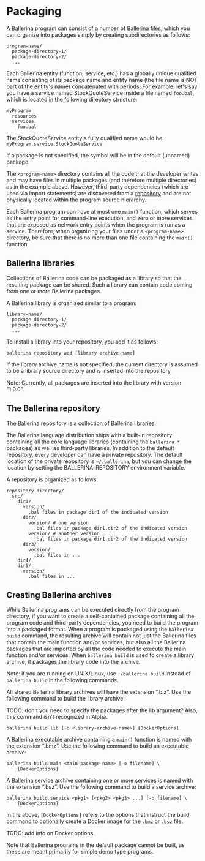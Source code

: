 # Packaging

A Ballerina program can consist of a number of Ballerina files, which you can organize into packages simply by creating subdirectories as follows:

```
program-name/
  package-directory-1/
  package-directory-2/
  ...
```

Each Ballerina entity (function, service, etc.) has a globally unique qualified name consisting of its package name and entity name (the file name is NOT part of the entity's name) concatenated with periods. For example, let's say you have a service named StockQuoteService inside a file named `foo.bal`, which is located in the following directory structure:

```
myProgram
  resources
  services
    foo.bal
```
The StockQuoteService entity's fully qualified name would be: `myProgram.service.StockQuoteService` 

If a package is not specified, the symbol will be in the default (unnamed) package. 

The `<program-name>` directory contains all the code that the developer writes and may have files in multiple packages (and therefore multiple directories) as in the example above. However, third-party dependencies (which are used via import statements) are discovered from a [repository](#the-ballerina-repository) and are not physically located within the program source hierarchy. 

Each Ballerina program can have at most one `main()` function, which serves as the entry point for command-line execution, and zero or more services that are exposed as network entry points when the program is run as a service. Therefore, when organizing your files under a `<program-name>` directory, be sure that there is no more than one file containing the `main()` function. 

## Ballerina libraries

Collections of Ballerina code can be packaged as a library so that the resulting package can be shared. Such a library can contain code coming from one or more Ballerina packages.

A Ballerina library is organized similar to a program:

```
library-name/
  package-directory-1/
  package-directory-2/
  ...
```

To install a library into your repository, you add it as follows:

```
ballerina repository add [library-archive-name]
```

If the library archive name is not specified, the current directory is assumed to be a library source directory and is inserted into the repository.

Note: Currently, all packages are inserted into the library with version "1.0.0".

## The Ballerina repository

The Ballerina repository is a collection of Ballerina libraries. 

The Ballerina language distribution ships with a built-in repository containing all the core language libraries (containing the `ballerina.*` packages) as well as third-party libraries. In addition to the default repository, every developer can have a private repository. The default location of the private repository is `~/.ballerina`, but you can change the location by setting the BALLERINA_REPOSITORY environment variable.

A repository is organized as follows:

```
repository-directory/
  src/
    dir1/
      version/
        .bal files in package dir1 of the indicated version
      dir2/
        version/ # one version
          .bal files in package dir1.dir2 of the indicated version
        version/ # another version
          .bal files in package dir1.dir2 of the indicated version
      dir3/
        version/
          .bal files in ...
    dir4/
    dir5/
      version/
        .bal files in ...
```

## Creating Ballerina archives

While Ballerina programs can be executed directly from the program directory, if you want to create a self-contained package containing all the program code and third-party dependencies, you need to build the program into a packaged format. When a program is packaged using the `ballerina build` command, the resulting archive will contain not just the Ballerina files that contain the main function and/or services, but also all the Ballerina packages that are imported by all the code needed to execute the main function and/or services. When `ballerina build` is used to create a library archive, it packages the library code into the archive. 

Note: if you are running on UNIX/Linux, use `./ballerina build` instead of `ballerina build` in the following commands.

All shared Ballerina library archives will have the extension “.blz”. Use the following command to build the library archive:

TODO: don't you need to specify the packages after the lib argument? Also, this command isn't recognized in Alpha.

```
ballerina build lib [-o <library-archive-name>] [DockerOptions]
```

A Ballerina executable archive containing a `main()` function is named with the extension “.bmz”. Use the following command to build an executable archive:

```
ballerina build main <main-package-name> [-o filename] \
    [DockerOptions]
```

A Ballerina service archive containing one or more services is named with the extension “.bsz”. Use the following command to build a service archive:

```
ballerina build service <pkg1> [<pkg2> <pkg3> ...] [-o filename] \
    [DockerOptions]
```

In the above, `[DockerOptions]` refers to the options that instruct the build command to optionally create a Docker image for the `.bmz` or `.bsz` file. 

TODO: add info on Docker options.

Note that Ballerina programs in the default package cannot be built, as these are meant primarily for simple demo type programs.
